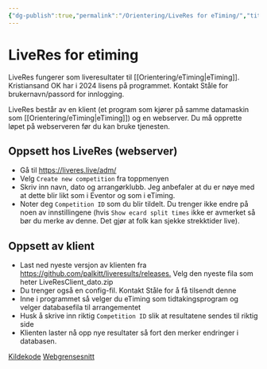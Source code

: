 ```yaml
---
{"dg-publish":true,"permalink":"/Orientering/LiveRes for eTiming/","title":"LiveRes for etiming","tags":["etiming","orientering"]}
---
```



# LiveRes for etiming
LiveRes fungerer som liveresultater til [[Orientering/eTiming\|eTiming]]. Kristiansand OK har i 2024 lisens på programmet. Kontakt Ståle for brukernavn/passord for innlogging.

LiveRes består av en klient (et program som kjører på samme datamaskin som [[Orientering/eTiming\|eTiming]]) og en webserver. Du må opprette løpet på webserveren før du kan bruke tjenesten.

## Oppsett hos LiveRes (webserver)
- Gå til <https://liveres.live/adm/>
- Velg `Create new competition` fra toppmenyen
- Skriv inn navn, dato og arrangørklubb. Jeg anbefaler at du er nøye med at dette blir likt som i Eventor og som i eTiming.
- Noter deg `Competition ID` som du blir tildelt. Du trenger ikke endre på noen av innstillingene (hvis `Show ecard split times` ikke er avmerket så bør du merke av denne. Det gjør at folk kan sjekke strekktider live).

## Oppsett av klient
- Last ned nyeste versjon av klienten fra <https://github.com/palkitt/liveresults/releases.> Velg den nyeste fila som heter LiveResClient_dato.zip
- Du trenger også en config-fil. Kontakt Ståle for å få tilsendt denne
- Inne i programmet så velger du eTiming som tidtakingsprogram og velger databasefila til arrangementet
- Husk å skrive inn riktig `Competition ID` slik at resultatene sendes til riktig side
- Klienten laster nå opp nye resultater så fort den merker endringer i databasen.

[Kildekode](https://github.com/palkitt/liveresults)
[Webgrensesnitt](https://liveres.live/adm/)
